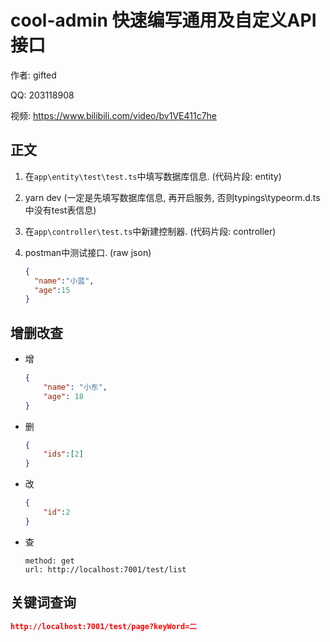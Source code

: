 # cool-admin 快速编写通用及自定义API接口
作者: gifted

QQ: 203118908

视频: https://www.bilibili.com/video/bv1VE411c7he

## 正文

1. 在`app\entity\test\test.ts`中填写数据库信息. (代码片段: entity)

2. yarn dev  (一定是先填写数据库信息, 再开启服务, 否则typings\typeorm.d.ts中没有test表信息)

3. 在`app\controller\test.ts`中新建控制器. (代码片段: controller)

4. postman中测试接口. (raw json)  

   ```json
   {
     "name":"小蓝",
     "age":15
   }
   ```

   

## 增删改查

- 增

  ```json
  {
      "name": "小东",
      "age": 18
  }
  ```

  

- 删

  ```json
  {
      "ids":[2]
  }
  ```

  

- 改

  ```json
  {
      "id":2
  }
  ```

  

- 查

  ```
  method: get
  url: http://localhost:7001/test/list
  ```

  

## 关键词查询

```json
http://localhost:7001/test/page?keyWord=二
```

